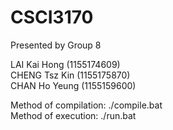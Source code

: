 # CSCI3170
Presented by Group 8

LAI Kai Hong (1155174609)  
CHENG Tsz Kin (1155175870)  
CHAN Ho Yeung (1155159600)

Method of compilation: ./compile.bat  
Method of execution: ./run.bat